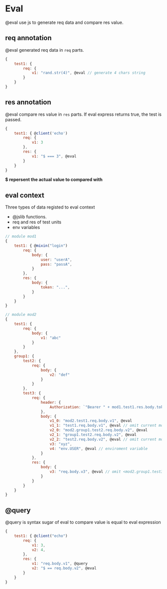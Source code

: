 # Eval

@eval use js to generate req data and compare res value.

## req annotation

@eval generated req data in `req` parts.

```js
{
    test1: {
        req: {
            v1: "rand.str(4)", @eval // generate 4 chars string
        }
    }
}
```

## res annotation

@eval compare res value in `res` parts. If eval express returns true, the test is passed.

```js
{
    test1: { @client('echo')
        req: {
            v1: 3
        },
        res: {
            v1: "$ === 3", @eval 
        }
    }
}
```

**$ repersent the actual value to compared with**


## eval context

Three types of data registed to eval context
- @jslib functions.
- req and res of test units
- env variables

```js
// module mod1
{
    test1: { @mixin("login")
        req: {
            body: {
                user: "userA",
                pass: "passA",
            }
        },
        res: {
            body: {
                token: "...",
            }
        }
    }
}

// module mod2
{
    test1: {
        req: {
            body: {
                v1: "abc"
            }
        }
    },
    group1: {
        test2: {
            req: {
                body: {
                    v2: "def"
                }
            }
        },
        test3: {
            req: {
                header: {
                    Authorization: `"Bearer " + mod1.test1.res.body.token` @eval // we access data in mod1.test1
                },
                body: {
                    v1_0: "mod2.test1.req.body.v1", @eval
                    v1_1: "test1.req.body.v1", @eval // omit current mod <mod2.>
                    v2_0: "mod2.group1.test2.req.body.v2", @eval
                    v2_1: "group1.test2.req.body.v2", @eval 
                    v2_2: "test2.req.body.v2", @eval // omit current mod and current group <mod2.gruop1>
                    v3: "xyz",
                    v4: "env.USER", @eval // enviroment variable
                }
            },
            res: {
                body: {
                    v3: "req.body.v3", @eval // omit <mod2.group1.test3> 
                }
            }
        }
    }
}
```

## @query

@query is syntax sugar of eval to compare value is equal to eval expression

```js
{
    test1: { @client("echo")
        req: {
            v1: 3,
            v2: 4,
        },
        res: {
            v1: "req.body.v1", @query
            v2: "$ == req.body.v2", @eval
        }
    }
}
```